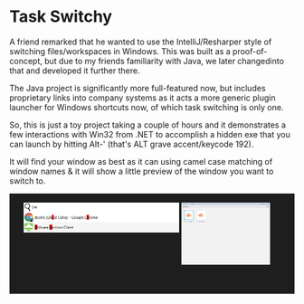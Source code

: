 # Task Switchy

A friend remarked that he wanted to use the IntelliJ/Resharper style of switching files/workspaces in Windows. This was built as a proof-of-concept, but due to my friends familiarity with Java, we later changedinto that and developed it further there.

The Java project is significantly more full-featured now, but includes proprietary links into company systems as it acts a more generic plugin launcher for Windows shortcuts now, of which task switching is only one.

So, this is just a toy project taking a couple of hours and it demonstrates a few interactions with Win32 from .NET to accomplish a hidden exe that you can launch by hitting Alt-'  (that's ALT grave accent/keycode 192).

It will find your window as best as it can using camel case matching of window names & it will show a little preview of the window you want to switch to. 

![screen1](images/screen1.jpg)
